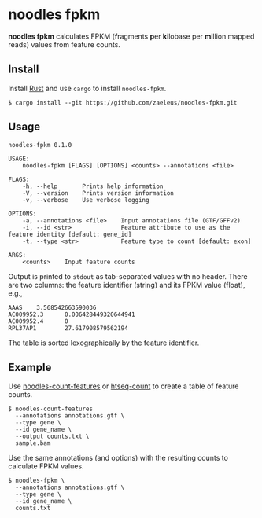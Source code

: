 # noodles fpkm

**noodles fpkm** calculates FPKM (**f**ragments **p**er **k**ilobase per
**m**illion mapped reads) values from feature counts.

## Install

Install [Rust] and use `cargo` to install `noodles-fpkm`.

```
$ cargo install --git https://github.com/zaeleus/noodles-fpkm.git
```

[Rust]: https://www.rust-lang.org/tools/install

## Usage

```
noodles-fpkm 0.1.0

USAGE:
    noodles-fpkm [FLAGS] [OPTIONS] <counts> --annotations <file>

FLAGS:
    -h, --help       Prints help information
    -V, --version    Prints version information
    -v, --verbose    Use verbose logging

OPTIONS:
    -a, --annotations <file>    Input annotations file (GTF/GFFv2)
    -i, --id <str>              Feature attribute to use as the feature identity [default: gene_id]
    -t, --type <str>            Feature type to count [default: exon]

ARGS:
    <counts>    Input feature counts
```

Output is printed to `stdout` as tab-separated values with no header. There are
two columns: the feature identifier (string) and its FPKM value (float), e.g.,

```
AAAS    3.568542663590036
AC009952.3      0.006428449320644941
AC009952.4      0
RPL37AP1        27.617908579562194
```

The table is sorted lexographically by the feature identifier.

## Example

Use [noodles-count-features] or [htseq-count] to create a table of feature
counts.

```
$ noodles-count-features
  --annotations annotations.gtf \
  --type gene \
  --id gene_name \
  --output counts.txt \
  sample.bam
```

Use the same annotations (and options) with the resulting counts to calculate
FPKM values.

```
$ noodles-fpkm \
  --annotations annotations.gtf \
  --type gene \
  --id gene_name \
  counts.txt
```

[noodles-count-features]: https://github.com/zaeleus/noodles-count-features
[htseq-count]: https://htseq.readthedocs.io/en/release_0.11.1/count.html
